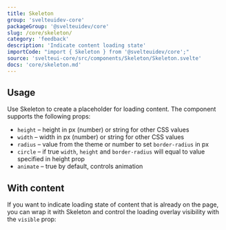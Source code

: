 ```yaml
---
title: Skeleton
group: 'svelteuidev-core'
packageGroup: '@svelteuidev/core'
slug: /core/skeleton/
category: 'feedback'
description: 'Indicate content loading state'
importCode: "import { Skeleton } from '@svelteuidev/core';"
source: 'svelteui-core/src/components/Skeleton/Skeleton.svelte'
docs: 'core/skeleton.md'
---
```


<script>
    import { Demo, SkeletonDemos } from '@svelteuidev/demos';
</script>

## Usage

Use Skeleton to create a placeholder for loading content. The component supports the following props:

- `height` – height in px (number) or string for other CSS values
- `width` – width in px (number) or string for other CSS values
- `radius` – value from the theme or number to set `border-radius` in px
- `circle` – if true `width`, `height` and `border-radius` will equal to value specified in height prop
- `animate` – true by default, controls animation

<Demo demo={SkeletonDemos.configurator} />

## With content

If you want to indicate loading state of content that is already on the page, you can wrap it with Skeleton and control the loading overlay visibility with the `visible` prop:

<Demo demo={SkeletonDemos.content} />
